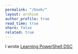 ```yaml
---
permalink: "/book/"
layout: archive
author_profile: true
read_time: true
share: false
related: true
---
```


I wrote [Learning PowerShell DSC](https://www.packtpub.com/networking-and-servers/learning-powershell-dsc-second-edition)